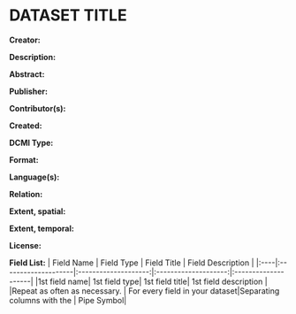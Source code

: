 ﻿# DATASET TITLE
**Creator:**
 
**Description:**  

**Abstract:**  

**Publisher:** 

**Contributor(s):**   

**Created:** 

**DCMI Type:** 

**Format:** 

**Language(s):**

**Relation:**  

**Extent, spatial:** 

**Extent, temporal:** 

**License:** 

**Field List:**
| Field Name	| Field Type	| Field Title	| Field Description	|
|:----|:--------------------|:--------------------:|:--------------------:|:--------------------|
|1st field name| 1st field type| 1st field title| 1st field description |
|Repeat as often as necessary. |  For every field in your dataset|Separating columns with the | Pipe Symbol|



